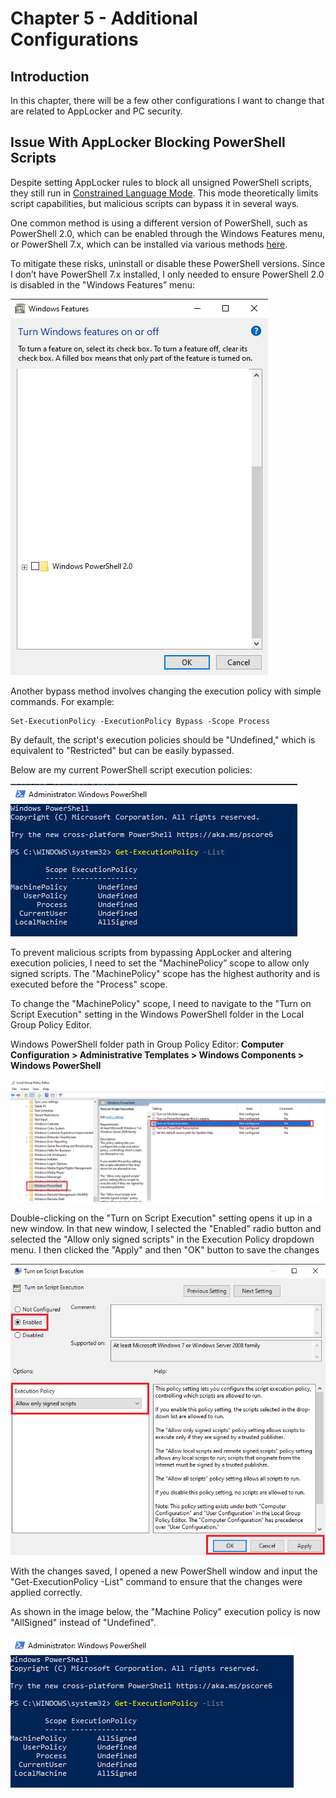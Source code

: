 # Chapter 5 - Additional Configurations

## Introduction

In this chapter, there will be a few other configurations I want to change that are related to AppLocker and PC security.

## Issue With AppLocker Blocking PowerShell Scripts

Despite setting AppLocker rules to block all unsigned PowerShell scripts, they still run in [Constrained Language Mode](https://devblogs.microsoft.com/PowerShell/PowerShell-constrained-language-mode/). This mode theoretically limits script capabilities, but malicious scripts can bypass it in several ways.

One common method is using a different version of PowerShell, such as PowerShell 2.0, which can be enabled through the Windows Features menu, or PowerShell 7.x, which can be installed via various methods [here](https://learn.microsoft.com/en-us/PowerShell/scripting/install/installing-PowerShell-on-windows?view=PowerShell-7.4).

To mitigate these risks, uninstall or disable these PowerShell versions. Since I don’t have PowerShell 7.x installed, I only needed to ensure PowerShell 2.0 is disabled in the "Windows Features” menu:

![Windows Features Window](/Images/AL-img38.png)

Another bypass method involves changing the execution policy with simple commands. For example:

```
Set-ExecutionPolicy -ExecutionPolicy Bypass -Scope Process
```


By default, the script's execution policies should be "Undefined," which is equivalent to "Restricted" but can be easily bypassed.

Below are my current PowerShell script execution policies:

![PowerShell Window](/Images/AL-img39.png)

To prevent malicious scripts from bypassing AppLocker and altering execution policies, I need to set the "MachinePolicy” scope to allow only signed scripts. The "MachinePolicy" scope has the highest authority and is executed before the "Process" scope.

To change the "MachinePolicy" scope, I need to navigate to the "Turn on Script Execution" setting in the Windows PowerShell folder in the Local Group Policy Editor.

Windows PowerShell folder path in Group Policy Editor: **Computer Configuration > Administrative Templates > Windows Components > Windows PowerShell**

![Windows PowerShell Folder in Local Group Policy Editor Window](/Images/AL-img40.png)

Double-clicking on the "Turn on Script Execution" setting opens it up in a new window. In that new window, I selected the "Enabled" radio button and selected the "Allow only signed scripts" in the Execution Policy dropdown menu. I then clicked the "Apply" and then "OK" button to save the changes

![Turn On Script Execution Window](/Images/AL-img41.png)

With the changes saved, I opened a new PowerShell window and input the "Get-ExecutionPolicy -List" command to ensure that the changes were applied correctly.

As shown in the image below, the "Machine Policy" execution policy is now "AllSigned" instead of "Undefined".

![PowerShell Window](/Images/AL-img42.png)
